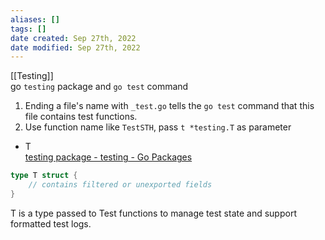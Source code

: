 ```yaml
---
aliases: []
tags: []
date created: Sep 27th, 2022
date modified: Sep 27th, 2022
---
```

[[Testing]]  
go `testing` package and `go test` command

1. Ending a file's name with `_test.go` tells the `go test` command that this file contains test functions.
2. Use function name like `TestSTH`, pass `t *testing.T` as parameter

- T  
[testing package - testing - Go Packages](https://pkg.go.dev/testing#T)

```go
type T struct {
	// contains filtered or unexported fields
}
```

T is a type passed to Test functions to manage test state and support formatted test logs.

